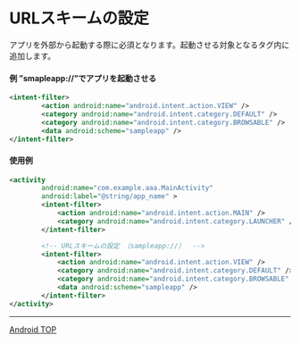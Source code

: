 # URLスキームの設定

アプリを外部から起動する際に必須となります。起動させる対象となる<activity>タグ内に追加します。
#### 例 ”smapleapp://”でアプリを起動させる

```xml
<intent-filter>		<action android:name="android.intent.action.VIEW" />		<category android:name="android.intent.category.DEFAULT" />		<category android:name="android.intent.category.BROWSABLE" />		<data android:scheme="sampleapp" /></intent-filter>
```

#### 使用例

```xml
<activity
		android:name="com.example.aaa.MainActivity"
		android:label="@string/app_name" >
        <intent-filter>
        	<action android:name="android.intent.action.MAIN" />
        	<category android:name="android.intent.category.LAUNCHER" />
        </intent-filter>

        <!-- URLスキームの設定 （sampleapp://）  -->
        <intent-filter>
        	<action android:name="android.intent.action.VIEW" />
            <category android:name="android.intent.category.DEFAULT" />
            <category android:name="android.intent.category.BROWSABLE" />
            <data android:scheme="sampleapp" />
        </intent-filter>
</activity>
```

---
[Android TOP](../README.md)
